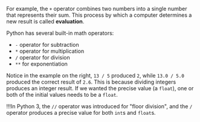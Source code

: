 For example, the `+` operator combines two numbers into a single number that represents their sum. This process by which
a computer determines a new result is called **evaluation**.

Python has several built-in math operators:

- `-` operator for subtraction
- `*` operator for multiplication
- `/` operator for division
- `**` for exponentiation

Notice in the example on the right, `13 / 5` produced `2`, while `13.0 / 5.0` produced the correct result of `2.6`.
This is because dividing integers produces an integer result. If we wanted the precise value (a `float`), one or both of the
initial values needs to be a `float`.

!!!In Python 3, the `//` operator was introduced for "floor division", and the `/` operator produces a precise value for both `int`s and `float`s.
